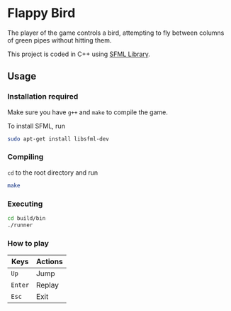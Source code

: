 # Flappy Bird

The player of the game controls a bird, attempting to fly between columns of green pipes without hitting them.

This project is coded in C++ using [SFML Library](https://www.sfml-dev.org/documentation/2.5.1/).

## Usage
### Installation required
Make sure you have `g++` and `make` to compile the game.

To install SFML, run
```bash
sudo apt-get install libsfml-dev
```
### Compiling
`cd` to the root directory and run 
```bash
make
```
### Executing
```bash
cd build/bin
./runner
```
### How to play
| Keys              | Actions                                                         |
|-------------------|-----------------------------------------------------------------|
| `Up`    | Jump           |
| `Enter`| Replay                               |
| `Esc`           | Exit                          |